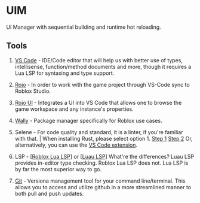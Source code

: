 # UIM

UI Manager with sequential building and runtime hot reloading.

## Tools

1. [VS Code](https://code.visualstudio.com) - IDE/Code editor that will help us with better use of types, intellisense, function/method documents and more, though it requires a Lua LSP for syntaxing and type support.

2. [Rojo](https://rojo.space/docs/v7/) - In order to work with the game project through VS-Code sync to Roblox Studio.

3. [Rojo UI](https://marketplace.visualstudio.com/items?itemName=muoshuu.rojo-ui) - Integrates a UI into VS Code that allows one to browse the game workspace and any instance's properties.

4. [Wally](https://wally.run/install) - Package manager specifically for Roblox use cases.

5. Selene - For code quality and standard, it is a linter, if you're familiar with that. | When installing Rust, please select option 1.
    [Step 1](https://kampfkarren.github.io/selene/cli/installation.html)
    [Step 2](https://kampfkarren.github.io/selene/roblox.html)
   Or, alternatively, you can use the [VS Code extension](https://marketplace.visualstudio.com/items?itemName=Kampfkarren.selene-vscode).

6. LSP - [[Roblox Lua LSP](https://marketplace.visualstudio.com/items?itemName=Nightrains.robloxlsp)] or [[Luau LSP](https://marketplace.visualstudio.com/items?itemName=JohnnyMorganz.luau-lsp)]
   What're the differences? Luau LSP provides in-editor type checking. Roblox Lua LSP does not. Lua LSP is by far the most superior way to go.

7. [Git](https://git-scm.com) - Versiona management tool for your command line/terminal. This allows you to access and utilize github in a more streamlined manner to both pull and push updates.

